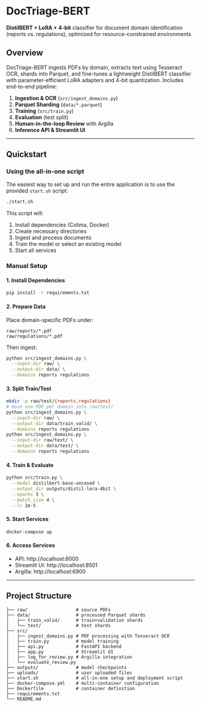 # DocTriage-BERT

**DistilBERT + LoRA + 4-bit** classifier for document domain identification (reports vs. regulations), optimized for resource-constrained environments.

## Overview

DocTriage-BERT ingests PDFs by domain, extracts text using Tesseract OCR, shards into Parquet, and fine-tunes a lightweight DistilBERT classifier with parameter-efficient LoRA adapters and 4-bit quantization. Includes end-to-end pipeline:

1. **Ingestion & OCR** (`src/ingest_domains.py`)
2. **Parquet Sharding** (`data/*.parquet`)
3. **Training** (`src/train.py`)
4. **Evaluation** (test split)
5. **Human-in-the-loop Review** with Argilla
6. **Inference API & Streamlit UI**

---

## Quickstart

### Using the all-in-one script

The easiest way to set up and run the entire application is to use the provided `start.sh` script:

```bash
./start.sh
```

This script will:
1. Install dependencies (Colima, Docker)
2. Create necessary directories
3. Ingest and process documents
4. Train the model or select an existing model
5. Start all services

### Manual Setup

#### 1. Install Dependencies

```bash
pip install -r requirements.txt
```

#### 2. Prepare Data

Place domain-specific PDFs under:

```
raw/reports/*.pdf
raw/regulations/*.pdf
```

Then ingest:

```bash
python src/ingest_domains.py \
  --input-dir raw/ \
  --output-dir data/ \
  --domains reports regulations
```

#### 3. Split Train/Test

```bash
mkdir -p raw/test/{reports,regulations}
# move one PDF per domain into raw/test/
python src/ingest_domains.py \
  --input-dir raw/ \
  --output-dir data/train_valid/ \
  --domains reports regulations
python src/ingest_domains.py \
  --input-dir raw/test/ \
  --output-dir data/test/ \
  --domains reports regulations
```

#### 4. Train & Evaluate

```bash
python src/train.py \
  --model distilbert-base-uncased \
  --output_dir outputs/distil-lora-4bit \
  --epochs 3 \
  --batch_size 4 \
  --lr 2e-5
```

#### 5. Start Services

```bash
docker-compose up
```

#### 6. Access Services

- API: http://localhost:8000
- Streamlit UI: http://localhost:8501
- Argilla: http://localhost:6900

---

## Project Structure

```
├── raw/                  # source PDFs
├── data/                 # processed Parquet shards
│   ├── train_valid/      # train+validation shards
│   └── test/             # test shards
├── src/
│   ├── ingest_domains.py # PDF processing with Tesseract OCR
│   ├── train.py          # model training
│   ├── api.py            # FastAPI backend
│   ├── app.py            # Streamlit UI
│   ├── log_for_review.py # Argilla integration
│   └── evaluate_review.py
├── outputs/              # model checkpoints
├── uploads/              # user uploaded files
├── start.sh              # all-in-one setup and deployment script
├── docker-compose.yml    # multi-container configuration
├── Dockerfile            # container definition
├── requirements.txt
└── README.md
```

